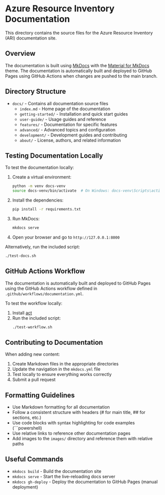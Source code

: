 # Azure Resource Inventory Documentation

This directory contains the source files for the Azure Resource Inventory (ARI) documentation site.

## Overview

The documentation is built using [MkDocs](https://www.mkdocs.org/) with the [Material for MkDocs](https://squidfunk.github.io/mkdocs-material/) theme. The documentation is automatically built and deployed to GitHub Pages using GitHub Actions when changes are pushed to the main branch.

## Directory Structure

- `docs/` - Contains all documentation source files
  - `index.md` - Home page of the documentation
  - `getting-started/` - Installation and quick start guides
  - `user-guide/` - Usage guides and reference
  - `features/` - Documentation for specific features
  - `advanced/` - Advanced topics and configuration
  - `development/` - Development guides and contributing
  - `about/` - License, authors, and related information

## Testing Documentation Locally

To test the documentation locally:

1. Create a virtual environment:
   ```bash
   python -m venv docs-venv
   source docs-venv/bin/activate  # On Windows: docs-venv\Scripts\activate
   ```

2. Install the dependencies:
   ```bash
   pip install -r requirements.txt
   ```

3. Run MkDocs:
   ```bash
   mkdocs serve
   ```

4. Open your browser and go to `http://127.0.0.1:8000`

Alternatively, run the included script:
```bash
./test-docs.sh
```

## GitHub Actions Workflow

The documentation is automatically built and deployed to GitHub Pages using the GitHub Actions workflow defined in `.github/workflows/documentation.yml`.

To test the workflow locally:

1. Install [act](https://github.com/nektos/act)
2. Run the included script:
   ```bash
   ./test-workflow.sh
   ```

## Contributing to Documentation

When adding new content:

1. Create Markdown files in the appropriate directories
2. Update the navigation in the `mkdocs.yml` file
3. Test locally to ensure everything works correctly
4. Submit a pull request

## Formatting Guidelines

- Use Markdown formatting for all documentation
- Follow a consistent structure with headers (# for main title, ## for sections, etc.)
- Use code blocks with syntax highlighting for code examples (```powershell)
- Use relative links to reference other documentation pages
- Add images to the `images/` directory and reference them with relative paths

## Useful Commands

- `mkdocs build` - Build the documentation site
- `mkdocs serve` - Start the live-reloading docs server
- `mkdocs gh-deploy` - Deploy the documentation to GitHub Pages (manual deployment) 
